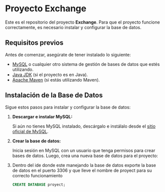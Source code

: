 # Proyecto Exchange

Este es el repositorio del proyecto **Exchange**. Para que el proyecto funcione correctamente, es necesario instalar y configurar la base de datos.

## Requisitos previos

Antes de comenzar, asegúrate de tener instalado lo siguiente:

- [MySQL](https://www.mysql.com/downloads/) o cualquier otro sistema de gestión de bases de datos que estés utilizando.
- [Java JDK](https://www.oracle.com/java/technologies/javase-jdk16-downloads.html) (si el proyecto es en Java).
- [Apache Maven](https://maven.apache.org/install.html) (si estás utilizando Maven).

## Instalación de la Base de Datos

Sigue estos pasos para instalar y configurar la base de datos:

1. **Descargar e instalar MySQL:**

   Si aún no tienes MySQL instalado, descárgalo e instálalo desde el [sitio oficial de MySQL](https://www.mysql.com/downloads/).

2. **Crear la base de datos:**

   Inicia sesión en MySQL con un usuario que tenga permisos para crear bases de datos. Luego, crea una nueva base de datos para el proyecto:
   
4. Dentro del ide donde este manejando la base de datos exporte la base de datos en el puerto 3306 y que lleve el nombre de proyect para su correcto funcionamiento
   ```sql
   CREATE DATABASE proyect;
